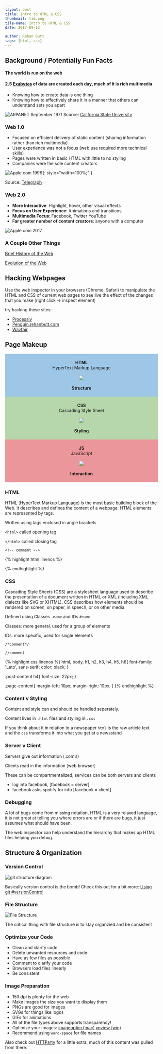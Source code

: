 ```yaml
---
layout: post
title: Intro to HTML & CSS
thumbnail: tid.png
tile-name: Intro to HTML & CSS
date: 2017-09-12

author: Rehan Butt
tags: [html, css]
---
```


## Background / Potentially Fun Facts

#### The world is run on the web
#### 2.5 [Exabytes](https://en.wikipedia.org/wiki/Exabyte) of data are created each day, much of it is rich multimedia
* Knowing how to create data is one thing
* Knowing how to effectively share it in a manner that others can understand sets you apart


![ARPANET September 1971](/img/intro-html-css/arpanet.png)
Source: [California State University](http://som.csudh.edu/fac/lpress/history/arpamaps/f8sep1971.jpg)


### Web 1.0

* Focused on efficient delivery of static content (sharing information rather than rich multimedia)
* User experience was not a focus (web use required more technical skills)
* Pages were written in basic HTML with little to no styling
* Companies were the sole content creators

![Apple.com 1996](/img/intro-html-css/apple.jpg){: style="width=100%;" }

Source: [Telegraph](http://www.telegraph.co.uk/technology/6125914/How-20-popular-websites-looked-when-they-launched.html)

### Web 2.0

* **More Interactive**: Highlight, hover, other visual effects
* **Focus on User Experience**: Animations and transitions
* **Multimedia Focus**: Facebook, Twitter YouTube
* **Far greater number of content creators**: anyone with a computer

![Apple.com 2017](/img/intro-html-css/apple-today.png)

### A Couple Other Things
[Brief History of the Web](https://webdesign.tutsplus.com/articles/a-brief-history-of-the-world-wide-web--webdesign-8710)

[Evolution of the Web](http://www.evolutionoftheweb.com)

## Hacking Webpages

Use the web inspector in your browsers (Chrome, Safari) to manipulate the HTML and CSS of current web pages to see live the effect of the changes that you make
(right click → inspect element)

try hacking these sites:
* [Processly](https://processly.io)
* [Penguin.rehanbutt.com](http://penguin.rehanbutt.com)
* [Wayfair](https://www.wayfair.com)

## Page Makeup

<div class="row">
  <div class="small-12 medium-4 column" style="background-color: #9EC6E6; padding: 20px; text-align: center;">
    <strong>HTML</strong> <br>
    HyperText Markup Language
    <br><br>
    <img src="../img/intro-html-css/structure.png">
    <br><br>
    <strong>Structure</strong>
  </div>
  <div class="small-12 medium-4 column" style="background-color: #B5D7AB; padding: 20px; text-align: center;">
    <strong>CSS</strong> <br>
    Cascading Style Sheet
    <br><br>
    <img src="../img/intro-html-css/style.png">
    <br><br>
    <strong>Styling</strong>
  </div>
  <div class="small-12 medium-4 column" style="background-color: #EB969A; padding: 20px; text-align: center;">
    <strong>JS</strong> <br>
    JavaScript
    <br><br>
    <img src="../img/intro-html-css/interaction.gif">
    <br><br>
    <strong>Interaction</strong>
  </div>
</div>

### HTML
HTML (HyperText Markup Language) is the most basic building block of the Web. 
It describes and defines the content of a webpage. HTML elements are represented by tags.

Written using tags enclosed in angle brackets

`<html>` called opening tag

`</html>` called closing tag

`<!-- comment -->`

{% highlight html linenos %}
<!doctype html> <!-- instruction to the browser about what version of HTML the page is written in.-->
<html>
  <head> <!-- title,scripts, styles, meta information, and more. -->
    <meta charset="UTF-8">
    <title>Sample</title>
  </head>

  <body>
  <!-- Content of the Body -->
  </body>
</html>
{% endhighlight %}


### CSS

Cascading Style Sheets (CSS) are a stylesheet language used to describe the presentation of a document written in HTML or XML (including XML dialects like SVG or XHTML). CSS describes how elements should be rendered on screen, on paper, in speech, or on other media.

Defined using Classes `.name` and IDs `#name`

Classes: more general, used for a group of elements

IDs: more specific, used for single elements 

`/*comment*/`

`//comment`

{% highlight css linenos %}
  html, body, h1, h2, h3, h4, h5, h6{
    font-family: 'Lato', sans-serif;
    color: black;
  }

  .post-content h4{
    font-size: 22px;
  }

  .page-content{
    margin-left: 10px;
    margin-right: 10px;
  }
{% endhighlight %}

### Content v Styling
Content and style can and should be handled seperately.

Content lives in `.html` files and styling in `.css`

If you think about it in relation to a newspaper `html` is the raw article text and the `css` transforms it into what you get at a newsstand

### Server v Client

Servers give out information (.com’s)

Clients read in the information (web browser)

These can be compartmentalized, services can be both servers and clients

* log into facebook, [facebook = server]
* facebook asks spotify for info [facebook = client]


### Debugging

A lot of bugs come from missing notation, HTML is a very relaxed language, it is not great at telling you where errors are or if there are bugs, it just assumes what should have been.

The web inspector can help understand the hierarchy that makes up HTML files helping you debug.



## Structure & Organization

### Version Control

![git structure diagram](/img/intro-html-css/git.svg)

Basically version control is the bomb! Check this out for a bit more: [Using git #versionControl](git)


### File Structure

![File Structure](/img/intro-html-css/file-structure.svg)

The critical thing with file structure is to stay organzied and be consistent


### Optimize your Code

* Clean and clarify code
* Delete unwanted resources and code
* Have as few files as possible
* Comment to clarify your code
* Browsers load files linearly
* Be consistent

### Image Preparation

* 150 dpi is plenty for the web
* Make images the size you want to display them
* PNGs are good for images
* SVGs for things like logos
* GIFs for animations
* All of the file types above supports transparency!
* Optimize your images: [imageoptim (mac)](https://imageoptim.com/mac) [xnview (win)](http://www.xnview.com/en/)
* Recommend using `word-space` for file names


Also check out [HTTParty](https://dzgn.io/works/httparty.html) for a little extra, much of this content was pulled from there.